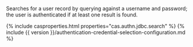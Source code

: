 Searches for a user record by querying against a username and password; 
the user is authenticated if at least one result is found.

{% include casproperties.html properties="cas.authn.jdbc.search" %}
{% include {{ version }}/authentication-credential-selection-configuration.md %}
